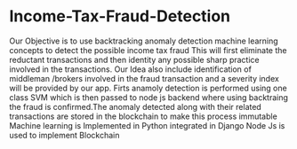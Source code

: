 # Income-Tax-Fraud-Detection
Our Objective is to use backtracking anomaly detection machine learning concepts to detect the possible income tax fraud This will first eliminate the reductant transactions and then identity any possible sharp practice involved in the transactions.
Our Idea also include identification of middleman /brokers involved in the fraud transaction and a severity index will be provided by our app.
Firts anamoly detection is performed using one class SVM which is then passed to node js backend where using backtraing the fraud is confirmed.The anomaly detected along with their related transactions are stored in the blockchain to make this process immutable
Machine learning is Implemented in Python integrated in Django 
Node Js is used to implement Blockchain
